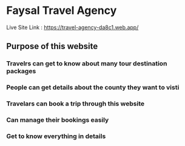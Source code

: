 # Faysal Travel Agency 

Live Site Link : https://travel-agency-da8c1.web.app/

## Purpose of this website

### Travelrs can get to know about many tour destination packages
### People can get details about the county they want to visti
### Travelars can book a trip through this website
### Can manage their bookings easily
### Get to know everything in details
